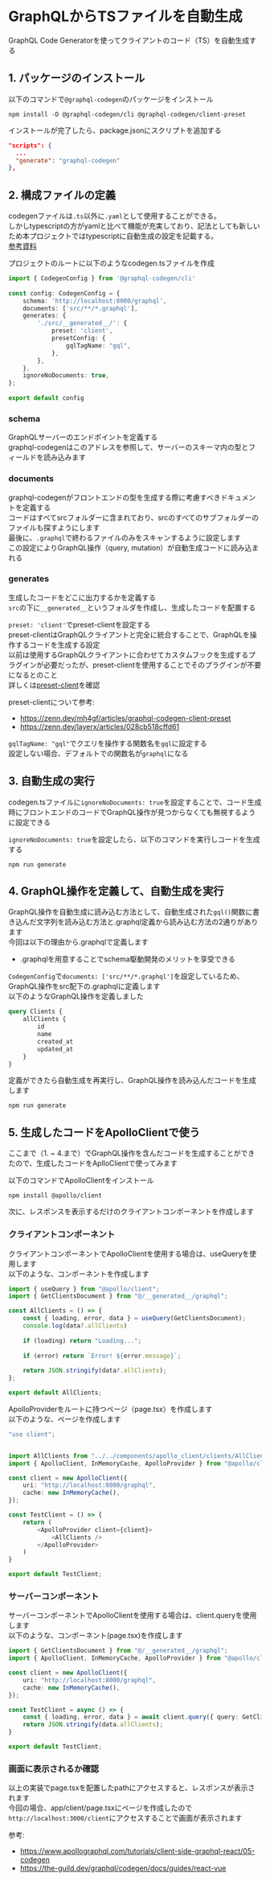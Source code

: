 # GraphQLからTSファイルを自動生成
GraphQL Code Generatorを使ってクライアントのコード（TS）を自動生成する
## 1. パッケージのインストール
以下のコマンドで`@graphql-codegen`のパッケージをインストール
```shell
npm install -D @graphql-codegen/cli @graphql-codegen/client-preset
```
インストールが完了したら、package.jsonにスクリプトを追加する
```json
"scripts": {
  ...
  "generate": "graphql-codegen"
},
```

## 2. 構成ファイルの定義
codegenファイルは`.ts`以外に`.yaml`として使用することができる。<br>
しかしtypescriptの方がyamlと比べて機能が充実しており、記法としても新しいため本プロジェクトではtypescriptに自動生成の設定を記載する。  
[参考資料](https://zenn.dev/layerx/articles/028cb518cffd61)

プロジェクトのルートに以下のようなcodegen.tsファイルを作成
```ts
import { CodegenConfig } from '@graphql-codegen/cli'
 
const config: CodegenConfig = {
    schema: 'http://localhost:8000/graphql',
    documents: ['src/**/*.graphql'],
    generates: {
        './src/__generated__/': {
            preset: 'client',
            presetConfig: {
                gqlTagName: "gql",
            },
        },
    },
    ignoreNoDocuments: true, 
};
 
export default config
```
### schema
GraphQLサーバーのエンドポイントを定義する  
graphql-codegenはこのアドレスを参照して、サーバーのスキーマ内の型とフィールドを読み込みます  
### documents
graphql-codegenがフロントエンドの型を生成する際に考慮すべきドキュメントを定義する  
コードはすべてsrcフォルダーに含まれており、srcのすべてのサブフォルダーのファイルも探すようにします    
最後に、`.graphql`で終わるファイルのみをスキャンするように設定します  
この設定によりGraphQL操作（query, mutation）が自動生成コードに読み込まれる

### generates
生成したコードをどこに出力するかを定義する    
`src`の下に`__generated__`というフォルダを作成し、生成したコードを配置する

`preset: 'client'`でpreset-clientを設定する  
preset-clientはGraphQLクライアントと完全に統合することで、GraphQLを操作するコードを生成する設定  
以前は使用するGraphQLクライアントに合わせてカスタムフックを生成するプラグインが必要だったが、preset-clientを使用することでそのプラグインが不要になるとのこと  
詳しくは[preset-client](https://the-guild.dev/graphql/codegen/plugins/presets/preset-client)を確認

preset-clientについて参考:
- https://zenn.dev/mh4gf/articles/graphql-codegen-client-preset
- https://zenn.dev/layerx/articles/028cb518cffd61

`gqlTagName: "gql"`でクエリを操作する関数名を`gql`に設定する  
設定しない場合、デフォルトでの関数名が`graphql`になる  

## 3. 自動生成の実行
codegen.tsファイルに`ignoreNoDocuments: true`を設定することで、コード生成時にフロントエンドのコードでGraphQL操作が見つからなくても無視するように設定できる  

`ignoreNoDocuments: true`を設定したら、以下のコマンドを実行しコードを生成する
```shell
npm run generate
```

## 4. GraphQL操作を定義して、自動生成を実行
GraphQL操作を自動生成に読み込む方法として、自動生成された`gql()`関数に書き込んだ文字列を読み込む方法と.graphql定義から読み込む方法の2通りがあります  
今回は以下の理由から.graphqlで定義します  
- .graphqlを用意することでschema駆動開発のメリットを享受できる

`CodegenConfig`で`documents: ['src/**/*.graphql']`を設定しているため、GraphQL操作をsrc配下の.graphqlに定義します  
以下のようなGraphQL操作を定義しました
```graphql
query Clients {
    allClients {
        id
        name
        created_at
        updated_at
    }
}
``` 

定義ができたら自動生成を再実行し、GraphQL操作を読み込んだコードを生成します  
```shell
npm run generate
```

## 5. 生成したコードをApolloClientで使う
ここまで（1. ~ 4.まで）でGraphQL操作を含んだコードを生成することができたので、生成したコードをAplloClientで使ってみます

以下のコマンドでApolloClientをインストール
```shell
npm install @apollo/client
```
次に、レスポンスを表示するだけのクライアントコンポーネントを作成します  
### クライアントコンポーネント
クライアントコンポーネントでApolloClientを使用する場合は、useQueryを使用します  
以下のような、コンポーネントを作成します
```ts
import { useQuery } from "@apollo/client";
import { GetClientsDocument } from "@/__generated__/graphql";

const AllClients = () => {
    const { loading, error, data } = useQuery(GetClientsDocument);
    console.log(data?.allClients)
  
    if (loading) return "Loading...";
  
    if (error) return `Error! ${error.message}`;
  
    return JSON.stringify(data?.allClients);
};

export default AllClients;
```

ApolloProviderをルートに持つページ（page.tsx）を作成します  
以下のような、ページを作成します
```ts
"use client"; 


import AllClients from "../../components/apollo_client/clients/AllClients";
import { ApolloClient, InMemoryCache, ApolloProvider } from "@apollo/client";

const client = new ApolloClient({
    uri: "http://localhost:8000/graphql",
    cache: new InMemoryCache(),
});

const TestClient = () => {    
    return (
        <ApolloProvider client={client}>
            <AllClients />
        </ApolloProvider>
    )
}

export default TestClient;
```

### サーバーコンポーネント
サーバーコンポーネントでApolloClientを使用する場合は、client.queryを使用します  
以下のような、コンポーネント(page.tsx)を作成します
```ts
import { GetClientsDocument } from "@/__generated__/graphql";
import { ApolloClient, InMemoryCache, ApolloProvider } from "@apollo/client";

const client = new ApolloClient({
    uri: "http://localhost:8000/graphql",
    cache: new InMemoryCache(),
});

const TestClient = async () => {
    const { loading, error, data } = await client.query({ query: GetClientsDocument }); 
    return JSON.stringify(data.allClients);
}

export default TestClient;
```

### 画面に表示されるか確認
以上の実装でpage.tsxを配置したpathにアクセスすると、レスポンスが表示されます  
今回の場合、app/client/page.tsxにページを作成したので`http://localhost:3000/client`にアクセスすることで画面が表示されます

参考:
- https://www.apollographql.com/tutorials/client-side-graphql-react/05-codegen
- https://the-guild.dev/graphql/codegen/docs/guides/react-vue